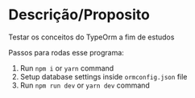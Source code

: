 # Descrição/Proposito

Testar os conceitos do TypeOrm a fim de estudos

Passos para rodas esse programa:

1. Run `npm i` or `yarn` command
2. Setup database settings inside `ormconfig.json` file
3. Run `npm run dev` or `yarn dev` command
